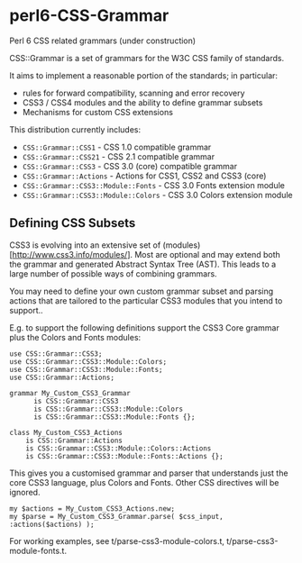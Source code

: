 perl6-CSS-Grammar
=================

Perl 6 CSS related grammars (under construction)

CSS::Grammar is a set of grammars for the W3C CSS family of standards.

It aims to implement a reasonable portion of the standards; in particular:

- rules for forward compatibility, scanning and error recovery
- CSS3 / CSS4 modules and the ability to define grammar subsets
- Mechanisms for custom CSS extensions

This distribution currently includes:

- `CSS::Grammar::CSS1`  - CSS 1.0 compatible grammar
- `CSS::Grammar::CSS21` - CSS 2.1 compatible grammar
- `CSS::Grammar::CSS3`  - CSS 3.0 (core) compatible grammar
- `CSS::Grammar::Actions`  - Actions for CSS1, CSS2 and CSS3 (core)
- `CSS::Grammar::CSS3::Module::Fonts` - CSS 3.0 Fonts extension module
- `CSS::Grammar::CSS3::Module::Colors` - CSS 3.0 Colors extension module

Defining CSS Subsets
--------------------
CSS3 is evolving into an extensive set of (modules)[http://www.css3.info/modules/].
Most are optional and may extend both the grammar and generated Abstract Syntax
Tree (AST). This leads to a large number of possible ways of combining grammars.

You may need to define your own custom grammar subset and
parsing actions that are tailored to the particular CSS3 modules that
you intend to support..

E.g. to support the following definitions support the CSS3 Core grammar
plus the Colors and Fonts modules:

    use CSS::Grammar::CSS3;
    use CSS::Grammar::CSS3::Module::Colors;
    use CSS::Grammar::CSS3::Module::Fonts;
    use CSS::Grammar::Actions;

    grammar My_Custom_CSS3_Grammar
          is CSS::Grammar::CSS3
          is CSS::Grammar::CSS3::Module::Colors
          is CSS::Grammar::CSS3::Module::Fonts {};

    class My_Custom_CSS3_Actions
        is CSS::Grammar::Actions
        is CSS::Grammar::CSS3::Module::Colors::Actions
        is CSS::Grammar::CSS3::Module::Fonts::Actions {};

This gives you a customised grammar and parser that understands just the
core CSS3 language, plus Colors and Fonts. Other CSS directives will be
ignored.

    my $actions = My_Custom_CSS3_Actions.new;
    my $parse = My_Custom_CSS3_Grammar.parse( $css_input, :actions($actions) );

For working examples, see t/parse-css3-module-colors.t, t/parse-css3-module-fonts.t.

